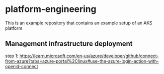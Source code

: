 # platform-engineering
This is an example repository that contains an example setup of an AKS platform

## Management infrastructure deployment

step 1: https://learn.microsoft.com/en-us/azure/developer/github/connect-from-azure?tabs=azure-portal%2Clinux#use-the-azure-login-action-with-openid-connect

